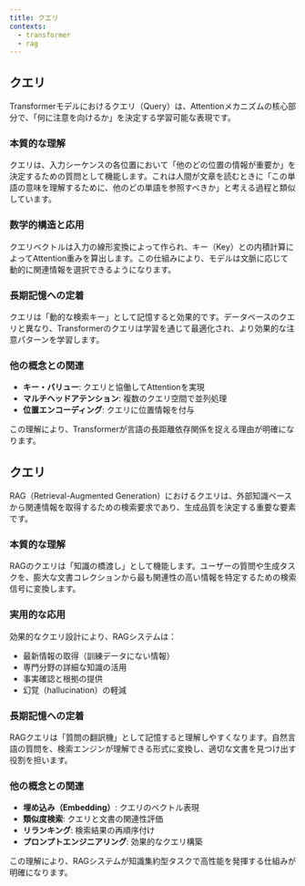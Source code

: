 ```yaml
---
title: クエリ
contexts:
  - transformer
  - rag
---
```


<Context name="transformer">

## クエリ

Transformerモデルにおけるクエリ（Query）は、Attentionメカニズムの核心部分で、「何に注意を向けるか」を決定する学習可能な表現です。

### 本質的な理解

クエリは、入力シーケンスの各位置において「他のどの位置の情報が重要か」を決定するための質問として機能します。これは人間が文章を読むときに「この単語の意味を理解するために、他のどの単語を参照すべきか」と考える過程と類似しています。

### 数学的構造と応用

クエリベクトルは入力の線形変換によって作られ、キー（Key）との内積計算によってAttention重みを算出します。この仕組みにより、モデルは文脈に応じて動的に関連情報を選択できるようになります。

### 長期記憶への定着

クエリは「動的な検索キー」として記憶すると効果的です。データベースのクエリと異なり、Transformerのクエリは学習を通じて最適化され、より効果的な注意パターンを学習します。

### 他の概念との関連

- **キー・バリュー**: クエリと協働してAttentionを実現
- **マルチヘッドアテンション**: 複数のクエリ空間で並列処理
- **位置エンコーディング**: クエリに位置情報を付与

この理解により、Transformerが言語の長距離依存関係を捉える理由が明確になります。

</Context>

<Context name="rag">

## クエリ

RAG（Retrieval-Augmented Generation）におけるクエリは、外部知識ベースから関連情報を取得するための検索要求であり、生成品質を決定する重要な要素です。

### 本質的な理解

RAGのクエリは「知識の橋渡し」として機能します。ユーザーの質問や生成タスクを、膨大な文書コレクションから最も関連性の高い情報を特定するための検索信号に変換します。

### 実用的な応用

効果的なクエリ設計により、RAGシステムは：
- 最新情報の取得（訓練データにない情報）
- 専門分野の詳細な知識の活用
- 事実確認と根拠の提供
- 幻覚（hallucination）の軽減

### 長期記憶への定着

RAGクエリは「質問の翻訳機」として記憶すると理解しやすくなります。自然言語の質問を、検索エンジンが理解できる形式に変換し、適切な文書を見つけ出す役割を担います。

### 他の概念との関連

- **埋め込み（Embedding）**: クエリのベクトル表現
- **類似度検索**: クエリと文書の関連性評価
- **リランキング**: 検索結果の再順序付け
- **プロンプトエンジニアリング**: 効果的なクエリ構築

この理解により、RAGシステムが知識集約型タスクで高性能を発揮する仕組みが明確になります。

</Context>
